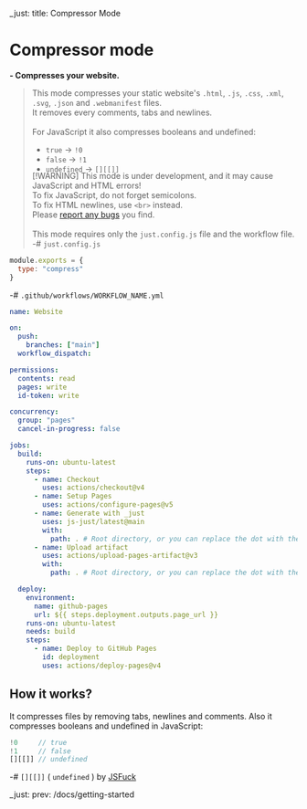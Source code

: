_just: title: Compressor Mode
# Compressor mode
**- Compresses your website.**

> This mode compresses your static website's `.html`, `.js`, `.css`, `.xml`, `.svg`, `.json` and `.webmanifest` files.<br> It removes every comments, tabs and newlines. <br><br>For JavaScript it also compresses booleans and undefined: <br><ul style="margin-bottom: -19px"><li> `true` -> `!0` </li><li> `false` -> `!1` </li><li> `undefined` -> `[][[]]` </li></ul>

> [!WARNING] This mode is under development, and it may cause JavaScript and HTML errors! <br>To fix JavaScript, do not forget semicolons. <br>To fix HTML newlines, use `<br>` instead. <br>Please [report any bugs](https://github.com/js-just/_just/issues/new?labels=bug&template=bug.md) you find.
<br><br>
This mode requires only the `just.config.js` file and the workflow file.
-# `just.config.js`
```js
module.exports = {
  type: "compress"
}
```

-# `.github/workflows/WORKFLOW_NAME.yml`
```yml
name: Website

on:
  push:
    branches: ["main"]
  workflow_dispatch:

permissions:
  contents: read
  pages: write
  id-token: write

concurrency:
  group: "pages"
  cancel-in-progress: false

jobs:
  build:
    runs-on: ubuntu-latest
    steps:
      - name: Checkout
        uses: actions/checkout@v4
      - name: Setup Pages
        uses: actions/configure-pages@v5
      - name: Generate with _just
        uses: js-just/latest@main
        with:
          path: . # Root directory, or you can replace the dot with the path to your website directory to be compressed.
      - name: Upload artifact
        uses: actions/upload-pages-artifact@v3
        with:
          path: . # Root directory, or you can replace the dot with the path to your entire website to be deployed to GitHub Pages.

  deploy:
    environment:
      name: github-pages
      url: ${{ steps.deployment.outputs.page_url }}
    runs-on: ubuntu-latest
    needs: build
    steps:
      - name: Deploy to GitHub Pages
        id: deployment
        uses: actions/deploy-pages@v4
```

## How it works?
It compresses files by removing tabs, newlines and comments.
Also it compresses booleans and undefined in JavaScript:
```js
!0     // true
!1     // false
[][[]] // undefined
```
-# `[][[]]` ( `undefined` ) by [JSFuck](https://jsfuck.com/)

_just: prev: /docs/getting-started